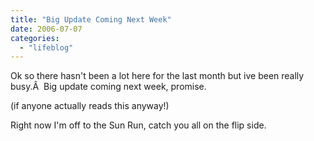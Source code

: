 ```yaml
---
title: "Big Update Coming Next Week"
date: 2006-07-07
categories: 
  - "lifeblog"
---
```


Ok so there hasn't been a lot here for the last month but ive been really busy.Â  Big update coming next week, promise.

(if anyone actually reads this anyway!)

Right now I'm off to the Sun Run, catch you all on the flip side.
